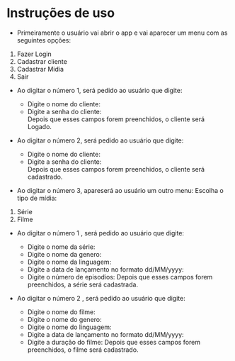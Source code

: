 # Instruções de uso

- Primeiramente o usuário vai abrir o app e vai aparecer um menu com as seguintes opções:
 1. Fazer Login
 2. Cadastrar cliente
 3. Cadastrar Midia
 0. Sair


- Ao digitar o número 1, será pedido ao usuário que digite:
  * Digite o nome do cliente:
  * Digite a senha do cliente:  
Depois que esses campos forem preenchidos, o cliente será Logado.

- Ao digitar o número 2, será pedido ao usuário que digite:
  * Digite o nome do cliente:
  * Digite a senha do cliente:  
Depois que esses campos forem preenchidos, o cliente será cadastrado.

- Ao digitar o número 3, apareserá ao usuário um outro menu:
 Escolha o tipo de mídia:
 1. Série
 2. Filme
 
- Ao digitar o número 1 , será pedido ao usuário que digite:
  * Digite o nome da série:
  * Digite o nome da genero:
  * Digite o nome da linguagem:
  * Digite a data de lançamento no formato dd/MM/yyyy:
  * Digite o número de episodios:
Depois que esses campos forem preenchidos, a série será cadastrada.

- Ao digitar o número 2 , será pedido ao usuário que digite:
  * Digite o nome do filme:
  * Digite o nome do genero:
  * Digite o nome do linguagem:
  * Digite a data de lançamento no formato dd/MM/yyyy:
  * Digite a duração do filme:
Depois que esses campos forem preenchidos, o filme será cadastrado.

